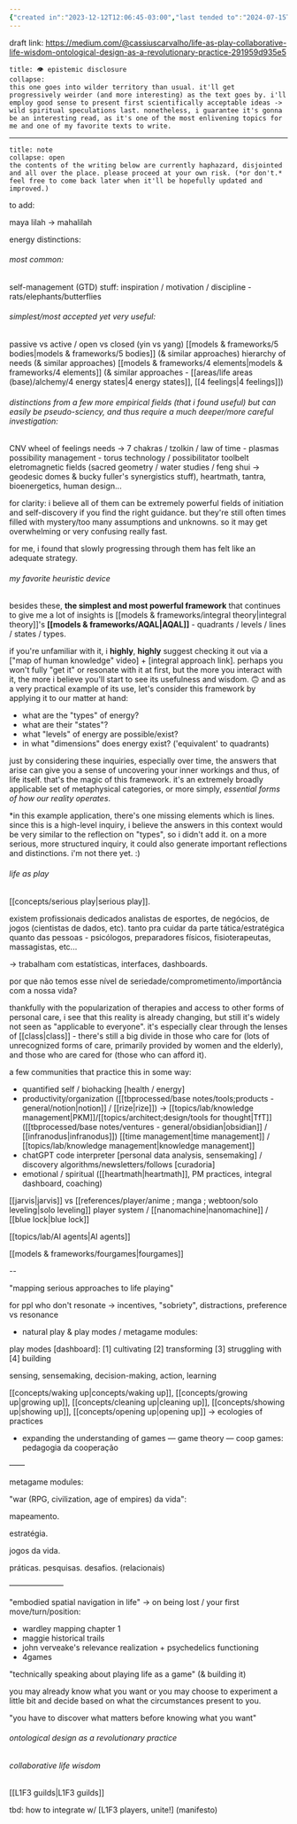 ```yaml
---
{"created in":"2023-12-12T12:06:45-03:00","last tended to":"2024-07-15T17:08:29-03:00","dg-publish":true,"aliases":["🕹 energy management, life as play"],"permalink":"/core-essays/life-as-play-energy-management-collaborative-life-wisdom-and-ontological-design-as-systemic-responses/","dgPassFrontmatter":true,"created":"2023-12-12T12:06:45.872-03:00","updated":"2024-07-23T02:40:57.793-03:00"}
---
```


draft link: https://medium.com/@cassiuscarvalho/life-as-play-collaborative-life-wisdom-ontological-design-as-a-revolutionary-practice-291959d935e5

```ad-info
title: 👁 epistemic disclosure
collapse:
this one goes into wilder territory than usual. it'll get progressively weirder (and more interesting) as the text goes by. i'll employ good sense to present first scientifically acceptable ideas -> wild spiritual speculations last. nonetheless, i guarantee it's gonna be an interesting read, as it's one of the most enlivening topics for me and one of my favorite texts to write.
```

---
```ad-warning
title: note
collapse: open
the contents of the writing below are currently haphazard, disjointed and all over the place. please proceed at your own risk. (*or don't.* feel free to come back later when it'll be hopefully updated and improved.)
```

to add:

maya
lilah -> mahalilah

energy distinctions:

###### most common:

self-management (GTD) stuff:
inspiration / motivation / discipline - rats/elephants/butterflies

###### simplest/most accepted yet very useful:
passive vs active / open vs closed (yin vs yang)
[[models & frameworks/5 bodies\|models & frameworks/5 bodies]] (& similar approaches)
hierarchy of needs (& similar approaches)
[[models & frameworks/4 elements\|models & frameworks/4 elements]] (& similar approaches - [[areas/life areas (base)/alchemy/4 energy states\|4 energy states]], [[4 feelings\|4 feelings]])

###### distinctions from a few more empirical fields (that i found useful) but can easily be pseudo-sciency, and thus require a much deeper/more careful investigation:

CNV wheel of feelings 
needs -> 7 chakras / tzolkin / law of time - plasmas
possibility management - torus technology / possibilitator toolbelt
eletromagnetic fields (sacred geometry / water studies / feng shui -> geodesic domes & bucky fuller's synergistics stuff), heartmath, tantra, bioenergetics, human design...

for clarity: i believe all of them can be extremely powerful fields of initiation and self-discovery if you find the right guidance. but they're still often times filled with mystery/too many assumptions and unknowns. so it may get overwhelming or very confusing really fast.

for me, i found that slowly progressing through them has felt like an adequate strategy.

###### my favorite heuristic device

besides these, **the simplest and most powerful framework** that continues to give me a lot of insights is [[models & frameworks/integral theory\|integral theory]]'s **[[models & frameworks/AQAL\|AQAL]]** - quadrants / levels / lines / states / types.

if you're unfamiliar with it, i **highly**, **highly** suggest checking it out via a ["map of human knowledge" video] + [integral approach link]. perhaps you won't fully "get it" or resonate with it at first, but the more you interact with it, the more i believe you'll start to see its usefulness and wisdom. 🙃 and as a very practical example of its use, let's consider this framework by applying it to our matter at hand:

- what are the "types" of energy?
- what are their "states"?
- what "levels" of energy are possible/exist?
- in what "dimensions" does energy exist? ('equivalent' to quadrants)

just by considering these inquiries, especially over time, the answers that arise can give you a sense of uncovering your inner workings and thus, of life itself. that's the magic of this framework. it's an extremely broadly applicable set of metaphysical categories, or more simply, *essential forms of how our reality operates*.

*in this example application, there's one missing elements which is lines. since this is a high-level inquiry, i believe the answers in this context would be very similar to the reflection on "types", so i didn't add it. on a more serious, more structured inquiry, it could also generate important reflections and distinctions. i'm not there yet. :)

###### life as play

[[concepts/serious play\|serious play]].

existem profissionais dedicados analistas de esportes, de negócios, de jogos (cientistas de dados, etc). tanto pra cuidar da parte tática/estratégica quanto das pessoas - psicólogos, preparadores físicos, fisioterapeutas, massagistas, etc...

-> trabalham com estatísticas, interfaces, dashboards.

por que não temos esse nível de seriedade/comprometimento/importância com a nossa vida?

thankfully with the popularization of therapies and access to other forms of personal care, i see that this reality is already changing, but still it's widely not seen as "applicable to everyone". it's especially clear through the lenses of [[class\|class]] - there's still a big divide in those who care for (lots of unrecognized forms of care, primarily provided by women and the elderly), and those who are cared for (those who can afford it).

a few communities that practice this in some way:
- quantified self / biohacking [health / energy]
- productivity/organization ([[tbprocessed/base notes/tools;products - general/notion\|notion]] / [[rize\|rize]]) -> [[topics/lab/knowledge management\|PKM]]/[[topics/architect;design/tools for thought\|TfT]] ([[tbprocessed/base notes/ventures - general/obsidian\|obsidian]] / [[infranodus\|infranodus]]) [[time management\|time management]] / [[topics/lab/knowledge management\|knowledge management]]
- chatGPT code interpreter [personal data analysis, sensemaking] / discovery algorithms/newsletters/follows [curadoria]
- emotional / spiritual ([[heartmath\|heartmath]], PM practices, integral dashboard, coaching)

[[jarvis\|jarvis]] vs [[references/player/anime ; manga ; webtoon/solo leveling\|solo leveling]] player system / [[nanomachine\|nanomachine]] / [[blue lock\|blue lock]] 

[[topics/lab/AI agents\|AI agents]]

[[models & frameworks/fourgames\|fourgames]]

--

"mapping serious approaches to life playing"

for ppl who don't resonate -> incentives, "sobriety", distractions, preference vs resonance

- natural play & play modes / metagame modules:

play modes [dashboard]:
[1] cultivating
[2] transforming
[3] struggling with
[4] building

sensing, sensemaking, decision-making, action, learning

[[concepts/waking up\|concepts/waking up]], [[concepts/growing up\|growing up]], [[concepts/cleaning up\|cleaning up]], [[concepts/showing up\|showing up]], [[concepts/opening up\|opening up]] -> ecologies of practices

- expanding the  understanding of games
— game theory
— coop games: pedagogia da cooperação

——

metagame modules:

"war (RPG, civilization, age of empires) da vida":

mapeamento.

estratégia.

jogos da vida.

práticas. pesquisas. desafios.
(relacionais)

———————

"embodied spatial navigation in life" -> on being lost / your first move/turn/position:

- wardley mapping chapter 1
- maggie historical trails
- john verveake's relevance realization + psychedelics functioning
- 4games

"technically speaking about playing life as a game" (& building it)

you may already know what you want or you may choose to experiment a little bit and decide based on what the circumstances present to you.

"you have to discover what matters before knowing what you want"

###### ontological design as a revolutionary practice



###### collaborative life wisdom

[[L1F3 guilds\|L1F3 guilds]]


tbd: how to integrate w/ [L1F3 players, unite!] (manifesto)